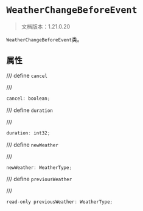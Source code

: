 # `WeatherChangeBeforeEvent`

> 文档版本：1.21.0.20

`WeatherChangeBeforeEvent`类。

## 属性

/// define
`cancel`


///

```js
cancel: boolean;
```


/// define
`duration`


///

```js
duration: int32;
```


/// define
`newWeather`


///

```js
newWeather: WeatherType;
```


/// define
`previousWeather`


///

```js
read-only previousWeather: WeatherType;
```


